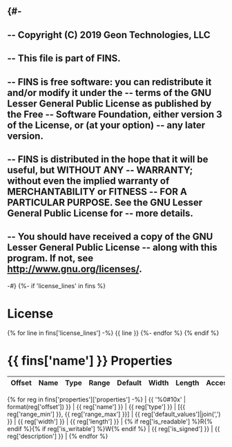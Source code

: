 {#-
--
-- Copyright (C) 2019 Geon Technologies, LLC
--
-- This file is part of FINS.
--
-- FINS is free software: you can redistribute it and/or modify it under the
-- terms of the GNU Lesser General Public License as published by the Free
-- Software Foundation, either version 3 of the License, or (at your option)
-- any later version.
--
-- FINS is distributed in the hope that it will be useful, but WITHOUT ANY
-- WARRANTY; without even the implied warranty of MERCHANTABILITY or FITNESS
-- FOR A PARTICULAR PURPOSE.  See the GNU Lesser General Public License for
-- more details.
--
-- You should have received a copy of the GNU Lesser General Public License
-- along with this program.  If not, see http://www.gnu.org/licenses/.
--
-#}
{%- if 'license_lines' in fins %}
# License

{%   for line in fins['license_lines'] -%}
{{ line }}
{%-  endfor %}
{%  endif %}
# {{ fins['name'] }} Properties

| Offset | Name | Type | Range | Default | Width | Length | Access | Signed | Description |
| - | - | - | - | - | - | - | - | - | - |
{% for reg in fins['properties']['properties'] -%}
| {{ '%0#10x' | format(reg['offset']) }} | {{ reg['name'] }} | {{ reg['type'] }} | [{{ reg['range_min'] }}, {{ reg['range_max'] }}] | {{ reg['default_values']|join(',') }} | {{ reg['width'] }} | {{ reg['length'] }} | {% if reg['is_readable'] %}R{% endif %}{% if reg['is_writable'] %}W{% endif %} | {{ reg['is_signed'] }} | {{ reg['description'] }} |
{% endfor %}

